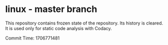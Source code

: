 # linux - master branch

This repository contains frozen state of the repository.
Its history is cleared. It is used only for static code
analysis with Codacy.

Commit Time: 1706771481